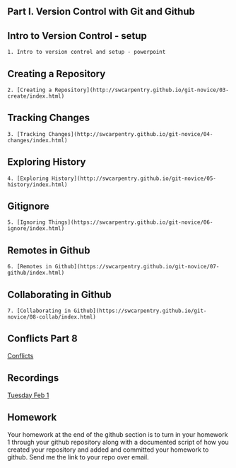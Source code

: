 ## Part I. Version Control with Git and Github

## Intro to Version Control - setup

	1. Intro to version control and setup - powerpoint

## Creating a Repository

	2. [Creating a Repository](http://swcarpentry.github.io/git-novice/03-create/index.html)

## Tracking Changes

	3. [Tracking Changes](http://swcarpentry.github.io/git-novice/04-changes/index.html)

## Exploring History

	4. [Exploring History](http://swcarpentry.github.io/git-novice/05-history/index.html)

## Gitignore

	5. [Ignoring Things](https://swcarpentry.github.io/git-novice/06-ignore/index.html)  

## Remotes in Github
 
	6. [Remotes in Github](https://swcarpentry.github.io/git-novice/07-github/index.html)
 
## Collaborating in Github

	7. [Collaborating in Github](https://swcarpentry.github.io/git-novice/08-collab/index.html) 	
 
## Conflicts Part 8
	
[Conflicts](https://swcarpentry.github.io/git-novice/09-conflict/index.html)


## Recordings

[Tuesday Feb 1](https://unr.zoom.us/rec/share/Cr7NWyYIGWA_0W0lnvKtLIXE4F_eyAVhvj6trtuuBnVfgibMbMLRgBRx31atOKmR.66zjtdhocmpCO7eW)

## Homework 
Your homework at the end of the github section is to turn in your homework 1 through your github repository along with a documented script of how you created your repository and added and committed your homework to github.  Send me the link to your repo over email.
 

  

